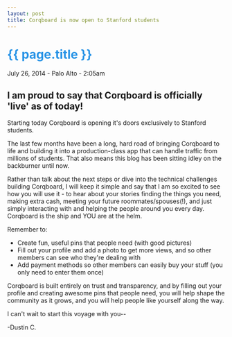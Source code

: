 ```yaml
---
layout: post
title: Corqboard is now open to Stanford students
---
```


<span id="blogPostsTitle" style="color:#2793e6;margin:0;">{{ page.title }}</span>
================

<p class="meta thinnerLighter">July 26, 2014 - Palo Alto - 2:05am</p>

I am proud to say that Corqboard is officially 'live' as of today!
------------------------------------------------------------------

Starting today Corqboard is opening it's doors exclusively to Stanford students.

The last few months have been a long, hard road of bringing Corqboard to life and building it into a production-class app that can handle traffic from millions of students. That also means this blog has been sitting idley on the backburner until now. 


Rather than talk about the next steps or dive into the technical challenges building Corqboard, I will keep it simple and say that I am so excited to see how you will use it - to hear about your stories finding the things you need, making extra cash, meeting your future roommates/spouses(!), and just simply interacting with and helping the people around you every day. Corqboard is the ship and YOU are at the helm.

Remember to:

- Create fun, useful pins that people need (with good pictures)
- Fill out your profile and add a photo to get more views, and so other members can see who they're dealing with
- Add payment methods so other members can easily buy your stuff (you only need to enter them once)

Corqboard is built entirely on trust and transparency, and by filling out your profile and creating awesome pins that people need, you will help shape the community as it grows, and you will help people like yourself along the way.

I can't wait to start this voyage with you--

-Dustin C.
